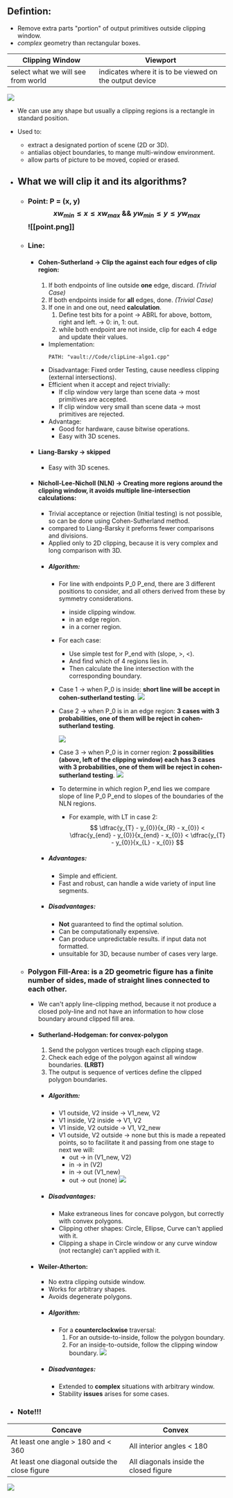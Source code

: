 ## Defintion:
+ Remove extra parts <span class="red">"portion"</span> of output primitives outside clipping window.
+ *complex* geometry than rectangular boxes.

| Clipping Window | Viewport |
|-----| -----|
| select what we will see from world | indicates where it is to be viewed on the output device|

![](https://github.com/tasbeehismail/Obsidian-Collage/blob/main/Third-year/Fifth-term/Computer-Graphics/images/2D-clipping.png)

+ We can use any shape but usually a clipping regions is a rectangle in standard position.
+ Used to:
	+ extract a designated portion of scene (2D or 3D).
	+ antialias object boundaries, to mange multi-window environment.
	+ allow parts of picture to be moved, copied or erased.
+ ## What we will clip it and its algorithms?
	+ ### Point:  **P =** (x, y) $$ xw_{min} \leq x \leq xw_{max} \ \&\& \ yw_{min} \leq y \leq yw_{max} $$ ![[point.png]]
	
	+ ### Line:
		+ #### Cohen-Sutherland -> Clip the against each four edges of clip region:
			1. If both endpoints of line outside **one** edge, <span class="red">discard</span>. *(Trivial Case)*
			2. If both endpoints inside for **all** edges, <span class="green">done</span>. *(Trivial Case)*
			3. If one in and one out, need **calculation**.
				1. Define test bits for a point -> ABRL for above, bottom, right and left. -> 0: in, 1: out.
				2. while both endpoint are not inside, clip for each 4 edge and update their values.
			+ Implementation:  
				```embed-cpp
				PATH: "vault://Code/clipLine-algo1.cpp"
				```
			+ Disadvantage: Fixed order Testing, cause needless clipping (external intersections). 
			+ Efficient when it accept and reject trivially:
				+ If clip window very large than scene data -> most primitives are accepted.
				+ If clip window very small than scene data -> most primitives are rejected.
			+ Advantage: 
				+ Good for hardware, cause bitwise operations.
				+ Easy with 3D scenes.
		
		+ #### Liang-Barsky -> skipped 
			+ Easy with 3D scenes.
		  
		+ #### Nicholl-Lee-Nicholl (NLN) -> Creating more regions around the clipping window, it avoids multiple line-intersection calculations:
			+ Trivial acceptance or rejection (Initial testing) is not possible, so can be done using Cohen-Sutherland method.
			+ compared to Liang-Barsky it preforms fewer comparisons and divisions.
			+ Applied only to 2D clipping, because it is very complex and long comparison with 3D.
			+ ##### Algorithm:
				+ For line with endpoints P_0 P_end, there are 3 different positions to consider, and all others derived from these by symmetry considerations.
					+ inside clipping window.
					+ in an edge region.
					+ in a corner region.
				+ For each case:
					+ Use simple test for P_end with (<span class="red">slope</span>, >, <).
					+ And find which of 4 regions lies in.
					+ Then calculate the line intersection with the corresponding boundary.
				+ Case 1 -> when P_0 is inside: **short line will be accept in cohen-sutherland testing**.
				 ![](https://github.com/tasbeehismail/Obsidian-Collage/blob/main/Third-year/Fifth-term/Computer-Graphics/images/case1-NLN.png)
				+ Case 2 -> when P_0 is in an edge region: **3 cases with 3 probabilities, one of them will be reject in cohen-sutherland testing**.

				  ![](https://github.com/tasbeehismail/Obsidian-Collage/blob/main/Third-year/Fifth-term/Computer-Graphics/images/case2-NLN.png)

				 + Case 3 -> when P_0 is in corner region: **2 possibilities (above, left of the clipping window) each has 3 cases with 3 probabilities, one of them will be reject in cohen-sutherland testing**.
				  ![](https://github.com/tasbeehismail/Obsidian-Collage/blob/main/Third-year/Fifth-term/Computer-Graphics/images/case3-NLN.png)
				+ To determine in which region P_end lies we compare slope of line P_0 P_end to slopes of the boundaries of the NLN regions.
					+ For example,  with LT in case 2:
				 $$ \dfrac{y_{T} - y_{0}}{x_{R} - x_{0}} < \dfrac{y_{end} - y_{0}}{x_{end} - x_{0}} < \dfrac{y_{T} - y_{0}}{x_{L} - x_{0}} $$
			+ ##### Advantages:
				+ Simple and efficient.
				+ Fast and robust, can handle a wide variety of input line segments.
			+ ##### Disadvantages:
				+ **Not** guaranteed to find the optimal solution.
				+ Can be <span class="red">computationally expensive</span>.
				+ Can produce <span class="red">unpredictable results</span>. if input data not formatted.
				+ <span class="red">unsuitable for 3D</span>, because number of cases very large.
	
	+ ### Polygon Fill-Area: is a 2D geometric figure has a finite number of sides, made of straight lines connected to each other.
		+ <span class="yellow">We can't apply line-clipping method, because it not produce a closed poly-line and not have an information to how close boundary around clipped fill area.</span>
		+ #### Sutherland-Hodgeman: for convex-polygon
			1. Send the polygon vertices trough each clipping stage.
			2. Check each edge of the polygon against all window boundaries. **(LRBT)**
			3. The output is sequence of vertices define the clipped polygon boundaries.
			+ ##### Algorithm:
				+ V1 outside, V2 inside -> V1_new, V2
				+ V1 inside, V2 inside -> V1, V2
				+ V1 inside, V2 outside -> V1, V2_new
				+ V1 outside, V2 outside -> none
				  but this is made a repeated points, so to facilitate it and passing from one stage to next we will:
				  + out -> in (V1_new, V2)
				  + in -> in (V2)
				  + in -> out (V1_new)
				  + out -> out (none)
				   ![](https://github.com/tasbeehismail/Obsidian-Collage/blob/main/Third-year/Fifth-term/Computer-Graphics/images/polygonClipping-accurate.png)
			+ ##### Disadvantages: 
				+ Make extraneous lines for concave polygon, but correctly with convex polygons.
				+ Clipping other shapes: Circle, Ellipse, Curve can't applied with it.
				+ Clipping a shape in Circle window or any curve window (not rectangle) can't applied with it.
	
		+ #### Weiler-Atherton: 
			+ <span class="red">No extra</span> clipping outside window.
			+ Works for <span class="red">arbitrary</span> shapes. 
			+ Avoids <span class="red">degenerate</span> polygons.
			+ ##### Algorithm:
				+ For a **counterclockwise** traversal:
					1. For an <span class="green">outside-to-inside</span>, follow the <span class="red">polygon boundary</span>.
					2. For an <span class="green">inside-to-outside</span>, follow the <span class="red">clipping window boundary</span>.
				   ![](https://github.com/tasbeehismail/Obsidian-Collage/blob/main/Third-year/Fifth-term/Computer-Graphics/images/Weiler-Atherton.png)
			+ ##### Disadvantages:  
				+ Extended to **complex** situations with arbitrary window.
				+ Stability **issues** arises for some cases.

+ ###  Note!!!
|Concave|Convex|
|-----| -----|
|At least one angle > 180 and < 360|All interior angles < 180|
|At least one diagonal outside the close figure|All diagonals inside the closed figure|

![](https://github.com/tasbeehismail/Obsidian-Collage/blob/main/Third-year/Fifth-term/Computer-Graphics/images/convexVsConcave.png)
